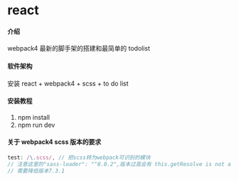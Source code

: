 # react

#### 介绍

webpack4 最新的脚手架的搭建和最简单的 todolist

#### 软件架构

安装 react + webpack4 + scss + to do list

#### 安装教程

1.  npm install
2.  npm run dev

#### 关于 webpack4 scss 版本的要求

```js
test: /\.scss/, // 把scss转为webpack可识别的模块
// 注意这里的"sass-loader": "^8.0.2",版本过高会有 this.getResolve is not a function
// 需要降低版本7.3.1
```
